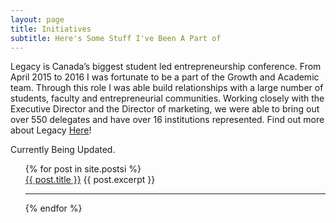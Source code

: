 ```yaml
---
layout: page
title: Initiatives
subtitle: Here's Some Stuff I've Been A Part of
---
```

<html> 
  <head>
    <title>Legacy Canada</title>
  </head>
  <body>
  Legacy is Canada’s biggest student led entrepreneurship conference. From April 2015 to 2016 I was fortunate to be a part of the Growth and Academic team. Through this role I was able build relationships with a large number of students, faculty and entrepreneurial communities.
Working closely with the Executive Director and the Director of marketing, we were able to bring out over 550 delegates and have over 16 institutions represented.  
Find out more about Legacy <a href="httpshttp://www.legacycan.ca/">Here</a>! 
</body>







Currently Being Updated.
<ul>
  {% for post in site.postsi %}
    <div>
      <a href="{{ post.url }}">{{ post.title }}</a>
      {{ post.excerpt }}
    <hr>
    </div>
  {% endfor %}
</ul>

